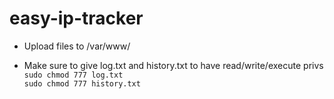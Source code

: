 # easy-ip-tracker

- Upload files to /var/www/    

- Make sure to give log.txt and history.txt to have read/write/execute privs    
    `sudo chmod 777 log.txt`   
    `sudo chmod 777 history.txt`

